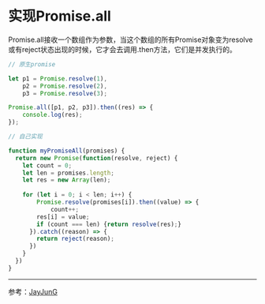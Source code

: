 # 实现Promise.all

Promise.all接收一个数组作为参数，当这个数组的所有Promise对象变为resolve或有reject状态出现的时候，它才会去调用.then方法，它们是并发执行的。

```js
// 原生promise

let p1 = Promise.resolve(1),
    p2 = Promise.resolve(2),
    p3 = Promise.resolve(3);

Promise.all([p1, p2, p3]).then((res) => {
	console.log(res);
});
```

```js
// 自己实现

function myPromiseAll(promises) {
  return new Promise(function(resolve, reject) {
  	let count = 0;
    let len = promises.length;
    let res = new Array(len);
   	
    for (let i = 0; i < len; i++) {
    	Promise.resolve(promises[i]).then((value) => {
     		count++;
       	res[i] = value;
      	if (count === len) {return resolve(res);}
      }).catch((reason) => {
        return reject(reason);
      })
    }
  })
}
```

---

参考：[JayJunG](https://juejin.im/book/5c90640c5188252d7941f5bb/section/5c9065385188252da6320022)

